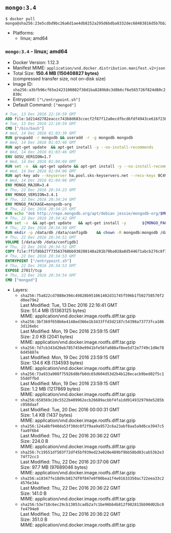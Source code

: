 ## `mongo:3.4`

```console
$ docker pull mongo@sha256:23e5cdbd9bc26a6d1ae4db8252a295d6bdba8332dec68483816d5b7bb2438d7d
```

-	Platforms:
	-	linux; amd64

### `mongo:3.4` - linux; amd64

-	Docker Version: 1.12.3
-	Manifest MIME: `application/vnd.docker.distribution.manifest.v2+json`
-	Total Size: **150.4 MB (150408827 bytes)**  
	(compressed transfer size, not on-disk size)
-	Image ID: `sha256:a3bfb96cf65e2423100802f30d1ba8289b8c3d8b6cf6e565726f824d80c2830c`
-	Entrypoint: `["\/entrypoint.sh"]`
-	Default Command: `["mongod"]`

```dockerfile
# Tue, 13 Dec 2016 22:10:59 GMT
ADD file:1d214d2782eaccc743b8d683ccecf2f87f12a0ecdfbcd6fdf4943ce616f23870 in / 
# Tue, 13 Dec 2016 22:10:59 GMT
CMD ["/bin/bash"]
# Wed, 14 Dec 2016 01:03:39 GMT
RUN groupadd -r mongodb && useradd -r -g mongodb mongodb
# Wed, 14 Dec 2016 01:03:46 GMT
RUN apt-get update 	&& apt-get install -y --no-install-recommends 		numactl 	&& rm -rf /var/lib/apt/lists/*
# Wed, 14 Dec 2016 01:03:46 GMT
ENV GOSU_VERSION=1.7
# Wed, 14 Dec 2016 01:04:04 GMT
RUN set -x 	&& apt-get update && apt-get install -y --no-install-recommends ca-certificates wget && rm -rf /var/lib/apt/lists/* 	&& wget -O /usr/local/bin/gosu "https://github.com/tianon/gosu/releases/download/$GOSU_VERSION/gosu-$(dpkg --print-architecture)" 	&& wget -O /usr/local/bin/gosu.asc "https://github.com/tianon/gosu/releases/download/$GOSU_VERSION/gosu-$(dpkg --print-architecture).asc" 	&& export GNUPGHOME="$(mktemp -d)" 	&& gpg --keyserver ha.pool.sks-keyservers.net --recv-keys B42F6819007F00F88E364FD4036A9C25BF357DD4 	&& gpg --batch --verify /usr/local/bin/gosu.asc /usr/local/bin/gosu 	&& rm -r "$GNUPGHOME" /usr/local/bin/gosu.asc 	&& chmod +x /usr/local/bin/gosu 	&& gosu nobody true 	&& apt-get purge -y --auto-remove ca-certificates wget
# Wed, 14 Dec 2016 01:04:06 GMT
RUN apt-key adv --keyserver ha.pool.sks-keyservers.net --recv-keys 0C49F3730359A14518585931BC711F9BA15703C6
# Wed, 14 Dec 2016 01:04:06 GMT
ENV MONGO_MAJOR=3.4
# Thu, 22 Dec 2016 20:34:23 GMT
ENV MONGO_VERSION=3.4.1
# Thu, 22 Dec 2016 20:34:24 GMT
ENV MONGO_PACKAGE=mongodb-org
# Thu, 22 Dec 2016 20:34:25 GMT
RUN echo "deb http://repo.mongodb.org/apt/debian jessie/mongodb-org/$MONGO_MAJOR main" > /etc/apt/sources.list.d/mongodb-org.list
# Thu, 22 Dec 2016 20:34:42 GMT
RUN set -x 	&& apt-get update 	&& apt-get install -y 		${MONGO_PACKAGE}=$MONGO_VERSION 		${MONGO_PACKAGE}-server=$MONGO_VERSION 		${MONGO_PACKAGE}-shell=$MONGO_VERSION 		${MONGO_PACKAGE}-mongos=$MONGO_VERSION 		${MONGO_PACKAGE}-tools=$MONGO_VERSION 	&& rm -rf /var/lib/apt/lists/* 	&& rm -rf /var/lib/mongodb 	&& mv /etc/mongod.conf /etc/mongod.conf.orig
# Thu, 22 Dec 2016 20:34:50 GMT
RUN mkdir -p /data/db /data/configdb 	&& chown -R mongodb:mongodb /data/db /data/configdb
# Thu, 22 Dec 2016 20:34:51 GMT
VOLUME [/data/db /data/configdb]
# Thu, 22 Dec 2016 20:34:52 GMT
COPY file:7f1f8bb27f73563768bb938208148a281b70ba028a8d544671abcb276c8f741c in /entrypoint.sh 
# Thu, 22 Dec 2016 20:34:53 GMT
ENTRYPOINT ["/entrypoint.sh"]
# Thu, 22 Dec 2016 20:34:53 GMT
EXPOSE 27017/tcp
# Thu, 22 Dec 2016 20:34:54 GMT
CMD ["mongod"]
```

-	Layers:
	-	`sha256:75a822cd7888e394c49828b951061402d31745f596b1f502758570f2d0ee79e2`  
		Last Modified: Tue, 13 Dec 2016 22:16:41 GMT  
		Size: 51.4 MB (51363125 bytes)  
		MIME: application/vnd.docker.image.rootfs.diff.tar.gzip
	-	`sha256:3bf369f658b6e4148ed366e1b3433ffd3d2187c54398a73773fca1063d126ebc`  
		Last Modified: Mon, 19 Dec 2016 23:59:15 GMT  
		Size: 2.0 KB (2041 bytes)  
		MIME: application/vnd.docker.image.rootfs.diff.tar.gzip
	-	`sha256:7d7cb343d20eb7857450e9941bfe56fa088af8ee5d72e7749c1d0e786d45887e`  
		Last Modified: Mon, 19 Dec 2016 23:59:15 GMT  
		Size: 134.6 KB (134593 bytes)  
		MIME: application/vnd.docker.image.rootfs.diff.tar.gzip
	-	`sha256:73a933a908f75926d8bfb0dc65d604d53d2b4b128ecacb9bed02f5c155ddffbd`  
		Last Modified: Mon, 19 Dec 2016 23:59:15 GMT  
		Size: 1.2 MB (1217869 bytes)  
		MIME: application/vnd.docker.image.rootfs.diff.tar.gzip
	-	`sha256:658569c28c5522b409962ecb26689acbbf4fa1dd914932979de5285bc058daaf`  
		Last Modified: Tue, 20 Dec 2016 00:00:31 GMT  
		Size: 1.4 KB (1437 bytes)  
		MIME: application/vnd.docker.image.rootfs.diff.tar.gzip
	-	`sha256:124a8bf940da53f30dc0f2f9aa9a9572c6a23abf8aa5a9d6ce3947c5faa9f6b4`  
		Last Modified: Thu, 22 Dec 2016 20:36:22 GMT  
		Size: 224.0 B  
		MIME: application/vnd.docker.image.rootfs.diff.tar.gzip
	-	`sha256:7c19551df503f72df45bf939ed23e020e489bf9bb58bd83cab53b2e374f72cc3`  
		Last Modified: Thu, 22 Dec 2016 20:37:06 GMT  
		Size: 97.7 MB (97689046 bytes)  
		MIME: application/vnd.docker.image.rootfs.diff.tar.gzip
	-	`sha256:a18347fe18d9cb817df0f847e0f00bea1f4e01633350ac722eea33c24576e34a`  
		Last Modified: Thu, 22 Dec 2016 20:36:22 GMT  
		Size: 141.0 B  
		MIME: application/vnd.docker.image.rootfs.diff.tar.gzip
	-	`sha256:53e710c6ec29cb13053cadb2a7c1be96bb4b812f982813bb90d02bc0fe4794e0`  
		Last Modified: Thu, 22 Dec 2016 20:36:22 GMT  
		Size: 351.0 B  
		MIME: application/vnd.docker.image.rootfs.diff.tar.gzip
